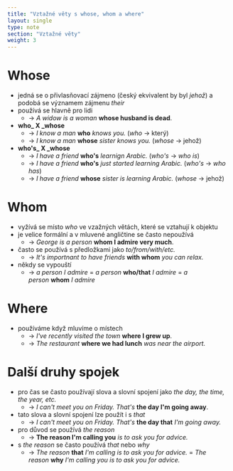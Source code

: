```yaml
---
title: "Vztažné věty s whose, whom a where"
layout: single
type: note
section: "Vztažné věty"
weight: 3
---
```

# Whose
- jedná se o přivlasňovací zájmeno (český ekvivalent by byl _jehož_) a podobá se významem zájmenu _their_
- používá se hlavně pro lidi
    - -> _A widow is a woman_ **whose husband is dead**.
- **who_ X _whose**
    - -> _I know a man_ **who** _knows you._ (_who_ -> který)
    - -> _I know a man_ **whose** _sister knows you._ (_whose_ -> jehož)
- **who's_ X _whose**
    - -> _I have a friend_ **who's** _learnign Arabic._ (_who's_ -> _who is_)
    - -> _I have a friend_ **who's** _just started learning Arabic._ (_who's_ -> _who has_)
    - -> _I have a friend_ **whose** _sister is learning Arabic._ (_whose_ -> jehož)
# Whom
- vyžívá se místo _who_ ve vzažných větách, které se vztahují k objektu
- je velice formální a v mluvené angličtine se často nepoužívá
    - -> _George is a person_ **whom I admire very much**.
- často se používá s předložkami jako _to/from/with/etc._
    - -> _It's importnant to have friends_ **with whom** _you can relax._
- někdy se vypouští
    - -> _a person I admire_ = _a person_ **who/that** _I admire_ = _a person_ **whom** _I admire_
# Where
- používáme když mluvíme o místech
    - -> _I've recently visited the town_ **where I grew up**.
    - -> _The restaurant_ **where we had lunch** _was near the airport._
# Další druhy spojek
- pro čas se často používají slova a slovní spojení jako _the day, the time, the year, etc._
    - -> _I can't meet you on Friday. That's_ **the day I'm going away**.
- tato slova a slovní spojení lze použít i s _that_
    - -> _I can't meet you on Friday. That's_ **the day that** _I'm going away._
- pro důvod se používá _the reason_
    - -> **The reason I'm calling you** _is to ask you for advice._
- s _the reason_ se často používá _that_ nebo _why_
    - -> _The reason_ **that** _I'm calling is to ask you for advice._ = _The reason_ **why** _I'm calling you is to ask you for advice._